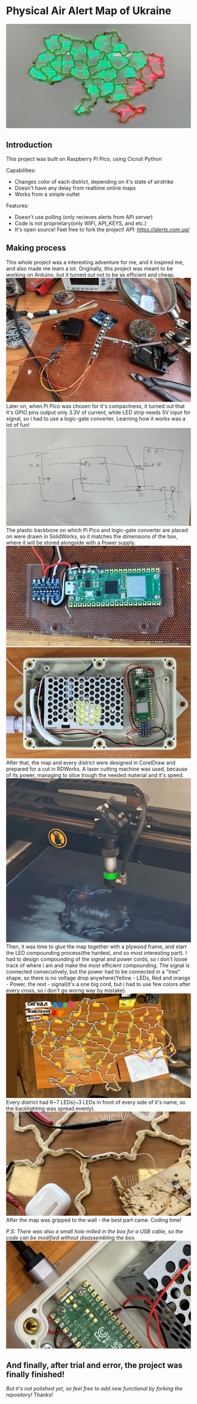 # Physical Air Alert Map of Ukraine
![alt text](https://github.com/MoonLighTingPY/airstrike_map_Ukraine/blob/main/images/17.jpg?raw=true)
## Introduction
This project was built on Raspberry Pi Pico, using Cicruit Python

Capabilities:
- Changes color of each district, depending on it's state of airstrike
- Doesn't have any delay from realtime online maps
- Works from a simple outlet
  
Features:
- Doesn't use polling (only recieves alerts from API server)
- Code is not proprietary(only WIFI, API_KEYS, and etc.)
- It's open source! Feel free to fork the project!
*API: https://alerts.com.ua/*

## Making process
This whole project was a interesting adventure for me, and it inspired me, and also made me learn a lot.
Originally, this project was meant to be working on Arduino, but it turned out not to be as efficient and cheap.
![alt text](https://github.com/MoonLighTingPY/airstrike_map_Ukraine/blob/main/images/2.jpg?raw=true)
Later on, when Pi Pico was chosen for it's compactness, it turned out that it's GPIO pins output only 3.3V of current, while LED strip needs 5V input for signal,
so i had to use a logic-gate converter. Learning how it works was a lot of fun!
![alt text](https://github.com/MoonLighTingPY/airstrike_map_Ukraine/blob/main/images/3.jpg?raw=true)
The plastic backbone on which Pi Pico and logic-gate converter are placed on were drawn in SolidWorks,
so it matches the dimensions of the box, where it will be stored alongside with a Power supply.
![alt text](https://github.com/MoonLighTingPY/airstrike_map_Ukraine/blob/main/images/4.jpg?raw=true)
![alt text](https://github.com/MoonLighTingPY/airstrike_map_Ukraine/blob/main/images/5.jpg?raw=true)
After that, the map and every district were designed in CorelDraw and prepared for a cut in RDWorks. A laser cutting machine was used, because of its power, managing to slice trough the needed material and it's speed.
![alt text](https://github.com/MoonLighTingPY/airstrike_map_Ukraine/blob/main/images/8.jpg?raw=true)
Then, it was time to glue the map together with a plywood frame, and start the LED compounding process(the hardest, and so most interesting part).
I had to design compounding of the signal and power cords, so i don't loose track of where i am and make the most efficient compounding. The signal is connected consecutively, but the power had to be connected in a "tree" shape, so there is no voltage drop anywhere(Yellow - LEDs, Red and orange - Power, the rest - signal(it's a one big cord, but i had to use few colors after every cross, so i don't go worng way by mistake).
![alt text](https://github.com/MoonLighTingPY/airstrike_map_Ukraine/blob/main/images/10.jpg?raw=true)
Every district had 6~7 LEDs(~3 LEDs in front of every side of it's name, so the backlighting was spread evenly).
![alt text](https://github.com/MoonLighTingPY/airstrike_map_Ukraine/blob/main/images/14.jpg?raw=true)
After the map was gripped to the wall - the best part came. Coding time!

*P.S: There was also a small hole milled in the box for a USB cable, so the code can be modified without disassembling the box.*
![alt text](https://github.com/MoonLighTingPY/airstrike_map_Ukraine/blob/main/images/12.jpg?raw=true)
## And finally, after trial and error, the project was finally finished!
*But it's not polished yet, so feel free to add new functional by forking the repository!* Thanks!





